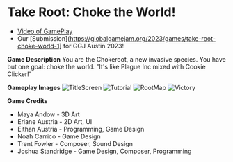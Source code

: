 # Take Root: Choke the World!

* [Video of GamePlay](https://www.youtube.com/watch?v=kDv3GrGEWeM&ab_channel=JoshuaStandridge)
* Our [Submission](https://globalgamejam.org/2023/games/take-root-choke-world-1] for GGJ Austin 2023! 

**Game Description**
You are the Chokeroot, a new invasive species. You have but one goal: choke the world. "It's like Plague Inc
mixed with Cookie Clicker!"

**Gameplay Images**
![TitleScreen](RootMap.png)
![Tutorial](Tutorial.png)
![RootMap](RootMap.png)
![Victory](WinningScreen.png)

**__Game Credits__**
* Maya Andow - 3D Art
* Eriane Austria - 2D Art, UI
* Eithan Austria - Programming, Game Design
* Noah Carrico - Game Design
* Trent Fowler - Composer, Sound Design
* Joshua Standridge - Game Design, Composer, Programming

